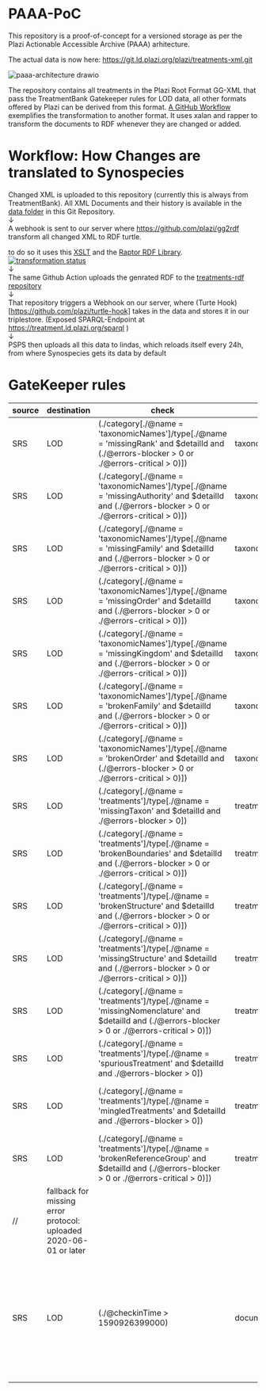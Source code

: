 # PAAA-PoC

This repository is a proof-of-concept for a versioned storage as per the Plazi Actionable Accessible Archive (PAAA) arhitecture.

The actual data is now here: https://git.ld.plazi.org/plazi/treatments-xml.git

![paaa-architecture drawio](https://user-images.githubusercontent.com/110756/151776949-221d2508-5e80-4312-ae49-c616121351f6.svg)

The repository contains all treatments in the Plazi Root Format GG-XML that pass the TreatmentBank Gatekeeper rules for LOD data, all other formats offered by Plazi can be derived from this format. [A GitHub Workflow](.github/workflows/main.yml) exemplifies the transformation to another format. It uses xalan and rapper to transform the documents to RDF whenever they are changed or added.

# Workflow: How Changes are translated to Synospecies

Changed XML is uploaded to this repository (currently this is always from TreatmentBank). All XML Documents and their history is available in the [data folder](data/) in this Git Repository.\
↓\
A webhook is sent to our server where https://github.com/plazi/gg2rdf transform all changed XML to RDF turtle.
<!-- A github action in this repository is immediatley triggered, this action transforms this XML to RDF Turtle,-->
to do so it uses this [XSLT](https://github.com/plazi/gg2rdf/blob/main/gg2rdf.xslt) and the [Raptor RDF Library](https://librdf.org/raptor/). [![transformation status](https://gg2rdf.ld.plazi.org/status)](https://gg2rdf.ld.plazi.org/status)\
↓\
The same Github Action uploads the genrated RDF to the [treatments-rdf repository](https://github.com/plazi/treatments-rdf)\
↓\
That repository triggers a Webhook on our server, where (Turte Hook)[https://github.com/plazi/turtle-hook] takes in the data and stores it in our triplestore.
(Exposed SPARQL-Endpoint at https://treatment.ld.plazi.org/sparql )\
↓\
PSPS then uploads all this data to lindas, which reloads itself every 24h, from where Synospecies gets its data by default

# GateKeeper rules
| source | destination | check | type | message  | 
| -------------- | ----------------------------- | ---------------------- | ---------- | ----------|
| SRS | LOD | (./category[./@name = 'taxonomicNames']/type[./@name = 'missingRank' and $detailId and (./@errors-blocker > 0 or ./@errors-critical > 0)]) | taxonomicNames/missingRank | Unresolved treatment taxon issues  | 
| SRS | LOD | (./category[./@name = 'taxonomicNames']/type[./@name = 'missingAuthority' and $detailId and (./@errors-blocker > 0 or ./@errors-critical > 0)]) | taxonomicNames/missingAuthority | Unresolved treatment taxon issues  | 
| SRS | LOD | (./category[./@name = 'taxonomicNames']/type[./@name = 'missingFamily' and $detailId and (./@errors-blocker > 0 or ./@errors-critical > 0)]) | taxonomicNames/missingFamily | Unresolved treatment taxon issues  | 
| SRS | LOD | (./category[./@name = 'taxonomicNames']/type[./@name = 'missingOrder' and $detailId and (./@errors-blocker > 0 or ./@errors-critical > 0)]) | taxonomicNames/missingOrder | Unresolved treatment taxon issues  | 
| SRS | LOD | (./category[./@name = 'taxonomicNames']/type[./@name = 'missingKingdom' and $detailId and (./@errors-blocker > 0 or ./@errors-critical > 0)]) | taxonomicNames/missingKingdom | Unresolved treatment taxon issues  | 
| SRS | LOD | (./category[./@name = 'taxonomicNames']/type[./@name = 'brokenFamily' and $detailId and (./@errors-blocker > 0 or ./@errors-critical > 0)]) | taxonomicNames/brokenFamily | Unresolved treatment taxon issues  | 
| SRS | LOD | (./category[./@name = 'taxonomicNames']/type[./@name = 'brokenOrder' and $detailId and (./@errors-blocker > 0 or ./@errors-critical > 0)]) | taxonomicNames/brokenOrder | Unresolved treatment taxon issues  | 
| SRS | LOD | (./category[./@name = 'treatments']/type[./@name = 'missingTaxon' and $detailId and ./@errors-blocker > 0]) | treatments/missingTaxon | Unresolved treatment boundary issues  | 
| SRS | LOD | (./category[./@name = 'treatments']/type[./@name = 'brokenBoundaries' and $detailId and (./@errors-blocker > 0 or ./@errors-critical > 0)]) | treatments/brokenBoundaries | Unresolved treatment boundary issues  | 
| SRS | LOD | (./category[./@name = 'treatments']/type[./@name = 'brokenStructure' and $detailId and (./@errors-blocker > 0 or ./@errors-critical > 0)]) | treatments/brokenStructure | Unresolved treatment structure issues  | 
| SRS | LOD | (./category[./@name = 'treatments']/type[./@name = 'missingStructure' and $detailId and (./@errors-blocker > 0 or ./@errors-critical > 0)]) | treatments/missingStructure | Unresolved treatment structure issues  | 
| SRS | LOD | (./category[./@name = 'treatments']/type[./@name = 'missingNomenclature' and $detailId and (./@errors-blocker > 0 or ./@errors-critical > 0)]) | treatments/missingNomenclature | Unresolved treatment structure issues  | 
| SRS | LOD | (./category[./@name = 'treatments']/type[./@name = 'spuriousTreatment' and $detailId and ./@errors-blocker > 0]) | treatments/spuriousTreatment | Treatment too small to be valid  | 
| SRS | LOD | (./category[./@name = 'treatments']/type[./@name = 'mingledTreatments' and $detailId and ./@errors-blocker > 0]) | treatments/mingledTreatments | Treatment might be aggregate of multiple treatments  | 
| SRS | LOD | (./category[./@name = 'treatments']/type[./@name = 'brokenReferenceGroup' and $detailId and (./@errors-blocker > 0 or ./@errors-critical > 0)]) | treatments/brokenReferenceGroup | Reference group cites suspicious taxon names  | 
| // | fallback for missing error protocol: uploaded 2020-06-01 or later  | 
| SRS | LOD | (./@checkinTime > 1590926399000) | document/missingQc | QC is required for LOD export of treatments extracted from IMF documents uploaded after 2020-05-31  | 
|   | 
